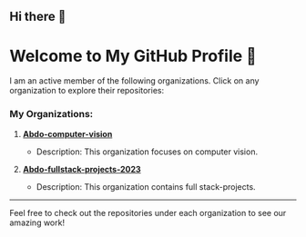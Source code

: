 ## Hi there 👋

<!--
**abdo5/abdo5** is a ✨ _special_ ✨ repository because its `README.md` (this file) appears on your GitHub profile.

Here are some ideas to get you started:

- 🔭 I’m currently working on ...
- 🌱 I’m currently learning ...
- 👯 I’m looking to collaborate on ...
- 🤔 I’m looking for help with ...
- 💬 Ask me about ...
- 📫 How to reach me: ...
- 😄 Pronouns: ...
- ⚡ Fun fact: ...
-->

# Welcome to My GitHub Profile 👋

I am an active member of the following organizations. Click on any organization to explore their repositories:

### My Organizations:
1. [**Abdo-computer-vision**](https://github.com/orgs/Abdo-computer-vision/dashboard)
   - Description: This organization focuses on computer vision.

2. [**Abdo-fullstack-projects-2023**](https://github.com/orgs/Abdo-fullstack-projects-2023/dashboard)
   - Description: This organization contains full stack-projects.

---

Feel free to check out the repositories under each organization to see our amazing work!

